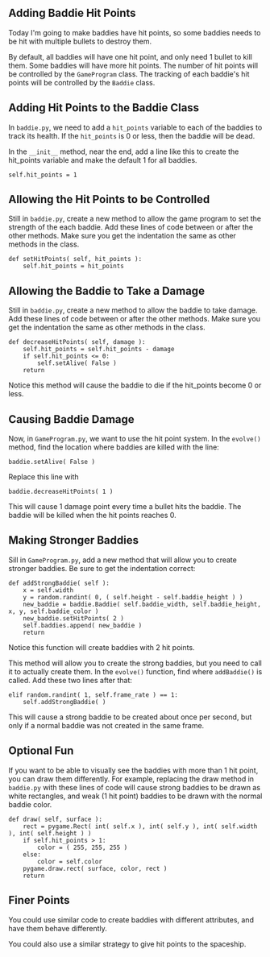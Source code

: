 Adding Baddie Hit Points
-------------------------------

Today I'm going to make baddies have hit points,
so some baddies needs to be hit with multiple bullets
to destroy them.

By default, all baddies will have one hit point, and
only need 1 bullet to kill them.  Some baddies will have
more hit points.  The number of hit points will be
controlled by the `GameProgram` class.  The tracking of
each baddie's hit points will be controlled by the 
`Baddie` class.

Adding Hit Points to the Baddie Class
-------------------------------------

In `baddie.py`, we need to add a `hit_points` variable to
each of the baddies to track its health.  If the `hit_points`
is 0 or less, then the baddie will be dead.

In the `__init__` method, near the end, add a line
like this to create the hit_points variable and make
the default 1 for all baddies.

    self.hit_points = 1


Allowing the Hit Points to be Controlled
----------------------------------------

Still in `baddie.py`, create a new method to allow the
game program to set the strength of the each baddie.
Add these lines of code between or after the other 
methods.  Make sure you get the indentation the same 
as other methods in the class.

    def setHitPoints( self, hit_points ):
        self.hit_points = hit_points
        

    
Allowing the Baddie to Take a Damage
------------------------------------

Still in `baddie.py`, create a new method to allow the
baddie to take damage.  Add these lines of code
between or after the other methods.  Make sure you
get the indentation the same as other methods in the
class.

    def decreaseHitPoints( self, damage ):
        self.hit_points = self.hit_points - damage
        if self.hit_points <= 0:
            self.setAlive( False )
        return

Notice this method will cause the baddie to die if
the hit_points become 0 or less.

Causing Baddie Damage
---------------------

Now, in `GameProgram.py`, we want to use the hit point
system.  In the `evolve()` method, find the location where
baddies are killed with the line:

    baddie.setAlive( False )

Replace this line with

    baddie.decreaseHitPoints( 1 )

This will cause 1 damage point every time a bullet hits
the baddie.  The baddie will be killed when the hit points
reaches 0.


Making Stronger Baddies
-----------------------

Sill in `GameProgram.py`, add a new method that will allow
you to create stronger baddies.  Be sure to get the indentation
correct:

    def addStrongBaddie( self ):
        x = self.width
        y = random.randint( 0, ( self.height - self.baddie_height ) )
        new_baddie = baddie.Baddie( self.baddie_width, self.baddie_height, x, y, self.baddie_color )
        new_baddie.setHitPoints( 2 )
        self.baddies.append( new_baddie )
        return

Notice this function will create baddies with 2 hit points.

This method will allow you to create the strong baddies, but
you need to call it to actually create them.  In the `evolve()`
function, find where `addBaddie()` is called.  Add these two lines
after that:

    elif random.randint( 1, self.frame_rate ) == 1:
        self.addStrongBaddie( )

This will cause a strong baddie to be created about once
per second, but only if a normal baddie was not created
in the same frame.	


Optional Fun
------------

If you want to be able to visually see the baddies
with more than 1 hit point, you can draw them differently.
For example, replacing the draw method in `baddie.py` with
these lines of code will cause strong baddies to be
drawn as white rectangles, and weak (1 hit point) baddies
to be drawn with the normal baddie color.

    def draw( self, surface ):
        rect = pygame.Rect( int( self.x ), int( self.y ), int( self.width ), int( self.height ) )
        if self.hit_points > 1:
            color = ( 255, 255, 255 )
        else:
            color = self.color
        pygame.draw.rect( surface, color, rect )
        return




Finer Points
------------

You could use similar code to create baddies with different
attributes, and have them behave differently.

You could also use a similar strategy to give hit points to the spaceship.

